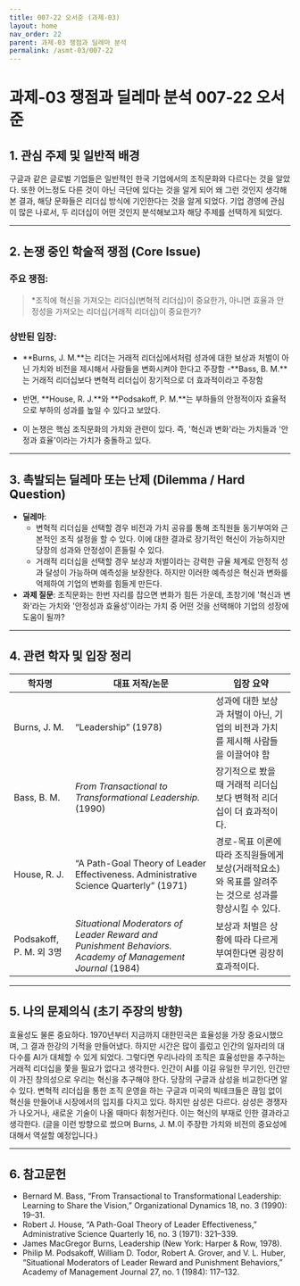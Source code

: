 ```yaml
---
title: 007-22 오서준 (과제-03)
layout: home
nav_order: 22
parent: 과제-03 쟁점과 딜레마 분석
permalink: /asmt-03/007-22
---
```


# 과제-03 쟁점과 딜레마 분석 007-22 오서준 

## 1. 관심 주제 및 일반적 배경

구글과 같은 글로벌 기업들은 일반적인 한국 기업에서의 조직문화와 다르다는 것을 알았다. 또한 어느정도 다른 것이 아닌 극단에 있다는 것을 알게 되어 왜 그런 것인지 생각해본 결과, 해당 문화들은 리더십 방식에 기인한다는 것을 알게 되었다. 기업 경영에 관심이 많은 나로서, 두 리더십이 어떤 것인지 분석해보고자 해당 주제를 선택하게 되었다.

---

## 2. 논쟁 중인 학술적 쟁점 (Core Issue)

### 주요 쟁점:  

> *조직에 혁신을 가져오는 리더십(변혁적 리더십)이 중요한가, 아니면 효율과 안정성을 가져오는 리더십(거래적 리더십)이 중요한가?

### 상반된 입장:
- **Burns, J. M.**는 리더는 거래적 리더십에서처럼 성과에 대한 보상과 처벌이 아닌 가치와 비전을 제시해서 사람들을 변화시켜야 한다고 주장함
-**Bass, B. M.**는 거래적 리더십보다 변혁적 리더십이 장기적으로 더 효과적이라고 주장함

- 반면, **House, R. J.**와 **Podsakoff, P. M.**는 부하들의 안정적이자 효율적으로 부하의 성과를 높일 수 있다고 보았다.

- 이 논쟁은 핵심 조직문화의 가치와 관련이 있다. 즉, '혁신과 변화'라는 가치들과 '안정과 효율'이라는 가치가 충돌하고 있다.
---

## 3. 촉발되는 딜레마 또는 난제 (Dilemma / Hard Question)

- **딜레마**: 
  - 변혁적 리더십을 선택할 경우 비전과 가치 공유를 통해 조직원들 동기부여와 근본적인 조직 설정을 할 수 있다. 이에 대한 결과로 장기적인 혁신이 가능하지만 당장의 성과와 안정성이 흔들릴 수 있다.  
  - 거래적 리더십을 선택할 경우 보상과 처벌이라는 강력한 규율 체계로 안정적 성과 달성이 가능하며 예측성을 보장한다. 하지만 이러한 예측성은 혁신과 변화를 억제하여 기업의 변화를 힘들게 만든다.
- **과제 질문**: 조직문화는 한번 자리를 잡으면 변화가 힘든 가운데, 초창기에 '혁신과 변화'라는 가치와 '안정성과 효율성'이라는 가치 중 어떤 것을 선택해야 기업의 성장에 도움이 될까?
---

## 4. 관련 학자 및 입장 정리

| 학자명             | 대표 저작/논문                                   | 입장 요약 |
|--------------------|---------------------------------------------------|-----------|
| Burns, J. M.   | “Leadership” (1978)                          | 성과에 대한 보상과 처벌이 아닌, 기업의 비전과 가치를 제시해 사람들을 이끌어야 함 |
| Bass, B. M.    | *From Transactional to Transformational Leadership.* (1990)                                | 장기적으로 봤을 때 거래적 리더십보다 변혁적 리더십이 더 효과적이다. |
| House, R. J.     | “A Path-Goal Theory of Leader Effectiveness. Administrative Science Quarterly” (1971) | 경로-목표 이론에 따라 조직원들에게 보상(거래적요소)와 목표를 알려주는 것으로 성과를 향상시킬 수 있다. |
| Podsakoff, P. M. 외 3명       | *Situational Moderators of Leader Reward and Punishment Behaviors. Academy of Management Journal* (1984)                   | 보상과 처벌은 상황에 따라 다르게 부여한다면 굉장히 효과적이다. |

---

## 5. 나의 문제의식 (초기 주장의 방향)

효율성도 물론 중요하다. 1970년부터 지금까지 대한민국은 효율성을 가장 중요시했으며, 그 결과 한강의 기적을 만들어냈다. 하지만 시간은 많이 흘렀고 인간의 일자리의 대다수를 AI가 대체할 수 있게 되었다. 그렇다면 우리나라의 조직은 효율성만을 추구하는 거래적 리더십을 쫓을 필요가 없다고 생각한다. 인간이 AI를 이길 유일한 무기인, 인간만이 가진 창의성으로 우리는 혁신을 추구해야 한다. 당장의 구글과 삼성을 비교한다면 알 수 있다. 변혁적 리더십을 통한 조직 운영을 하는 구글과 미국의 빅테크들은 끊임 없이 혁신을 만들어내 시장에서의 입지를 다지고 있다. 하지만 삼성은 다르다. 삼성은 경쟁자가 나오거나, 새로운 기술이 나올 때마다 휘청거린다. 이는 혁신의 부재로 인한 결과라고 생각한다. 
(글을 이런 방향으로 썼으며 Burns, J. M.이 주장한 가치와 비전의 중요성에 대해서 역설할 예정입니다.)

---

## 6. 참고문헌

- Bernard M. Bass, “From Transactional to Transformational Leadership: Learning to Share the Vision,” Organizational Dynamics 18, no. 3 (1990): 19–31. 
- Robert J. House, “A Path-Goal Theory of Leader Effectiveness,” Administrative Science Quarterly 16, no. 3 (1971): 321–339.
- James MacGregor Burns, Leadership (New York: Harper & Row, 1978).
- Philip M. Podsakoff, William D. Todor, Robert A. Grover, and V. L. Huber, “Situational Moderators of Leader Reward and Punishment Behaviors,” Academy of Management Journal 27, no. 1 (1984): 117–132.


